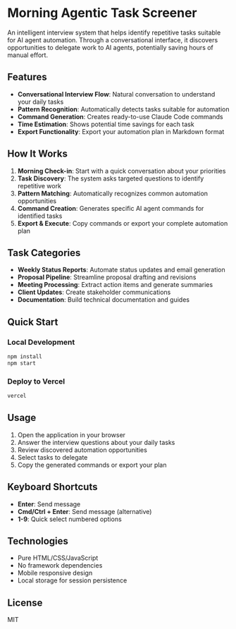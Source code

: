 # Morning Agentic Task Screener

An intelligent interview system that helps identify repetitive tasks suitable for AI agent automation. Through a conversational interface, it discovers opportunities to delegate work to AI agents, potentially saving hours of manual effort.

## Features

- **Conversational Interview Flow**: Natural conversation to understand your daily tasks
- **Pattern Recognition**: Automatically detects tasks suitable for automation
- **Command Generation**: Creates ready-to-use Claude Code commands
- **Time Estimation**: Shows potential time savings for each task
- **Export Functionality**: Export your automation plan in Markdown format

## How It Works

1. **Morning Check-in**: Start with a quick conversation about your priorities
2. **Task Discovery**: The system asks targeted questions to identify repetitive work
3. **Pattern Matching**: Automatically recognizes common automation opportunities
4. **Command Creation**: Generates specific AI agent commands for identified tasks
5. **Export & Execute**: Copy commands or export your complete automation plan

## Task Categories

- **Weekly Status Reports**: Automate status updates and email generation
- **Proposal Pipeline**: Streamline proposal drafting and revisions
- **Meeting Processing**: Extract action items and generate summaries
- **Client Updates**: Create stakeholder communications
- **Documentation**: Build technical documentation and guides

## Quick Start

### Local Development
```bash
npm install
npm start
```

### Deploy to Vercel
```bash
vercel
```

## Usage

1. Open the application in your browser
2. Answer the interview questions about your daily tasks
3. Review discovered automation opportunities
4. Select tasks to delegate
5. Copy the generated commands or export your plan

## Keyboard Shortcuts

- **Enter**: Send message
- **Cmd/Ctrl + Enter**: Send message (alternative)
- **1-9**: Quick select numbered options

## Technologies

- Pure HTML/CSS/JavaScript
- No framework dependencies
- Mobile responsive design
- Local storage for session persistence

## License

MIT
